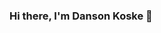 ### Hi there, I'm Danson Koske 👋

<!--
**koskedk/koskedk** is a ✨ _special_ ✨ repository because its `README.md` (this file) appears on your GitHub profile.

## **I'm a Software Engineer and an avid DDD Enthusiast.**

- 🎯 **I’m currently working on**: Mastering the intricacies of DDD and some advanced software architectures.
- 💬 **Ask me about**: .NET, DDD, CQRS, RESTful APIs, SQL and NoSQL Databases, Software Architecture, Design Patterns, Testing, CI/CD /w Github Actions.
- 📫 **How to reach me**: Reach out and connect with me on LinkedIn! 👆
- ⚡ **Fun fact**: I love 📚, ♟, 🏀 and lots of ☕.

<hr/>

<a href="https://github.com/m-jovanovic">
  <img src="https://github-readme-stats.vercel.app/api?username=m-koskedk&count_private=true&show_icons=true&hide=stars" />
</a>
